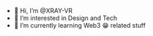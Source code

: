 - 👋 Hi, I’m @XRAY-VR
- 👀 I’m interested in Design and Tech
- 🌱 I’m currently learning Web3 😁 related stuff


<!---
XRAY-VR/XRAY-VR is a ✨ special ✨ repository because its `README.md` (this file) appears on your GitHub profile.
You can click the Preview link to take a look at your changes.
--->
